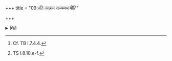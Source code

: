 +++
title = "09 प्रति त्यन्नाम राज्यमधायीति"

+++

<details><summary>थिते</summary>

9. The sacrificer wipes his face[^1] with two verses belonging to Varuṇa (beginning with) prati tyam.[^2]  

[^1]: Cf. TB I.7.4.4.  

[^2]: TS I.8.10.e-f.  
</details>
